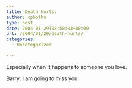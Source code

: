 ```yaml
---
title: Death hurts.
author: cpbotha
type: post
date: 2004-01-29T08:50:03+00:00
url: /2004/01/29/death-hurts/
categories:
  - Uncategorized

---
```

Especially when it happens to someone you love.

Barry, I am going to miss you.
